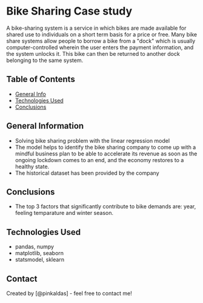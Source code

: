 # Bike Sharing Case study
A bike-sharing system is a service in which bikes are made available for shared use to individuals on a short term basis for a price or free. Many bike share systems allow people to borrow a bike from a "dock" which is usually computer-controlled wherein the user enters the payment information, and the system unlocks it. This bike can then be returned to another dock belonging to the same system.


## Table of Contents
* [General Info](#general-information)
* [Technologies Used](#technologies-used)
* [Conclusions](#conclusions)

<!-- You can include any other section that is pertinent to your problem -->

## General Information
- Solving bike sharing problem with the linear regression model
- The model helps to identify the bike sharing company to come up with a mindful business plan to be able to accelerate its revenue as soon as the ongoing lockdown      comes to an end, and the economy restores to a healthy state. 
- The historical dataset has been provided by the company

## Conclusions
- The top 3 factors that significantly contribute to bike demands are: year, feeling temparature and winter season.



## Technologies Used
- pandas, numpy
- matplotlib, seaborn
- statsmodel, sklearn

## Contact
Created by [@pinkaldas] - feel free to contact me!

